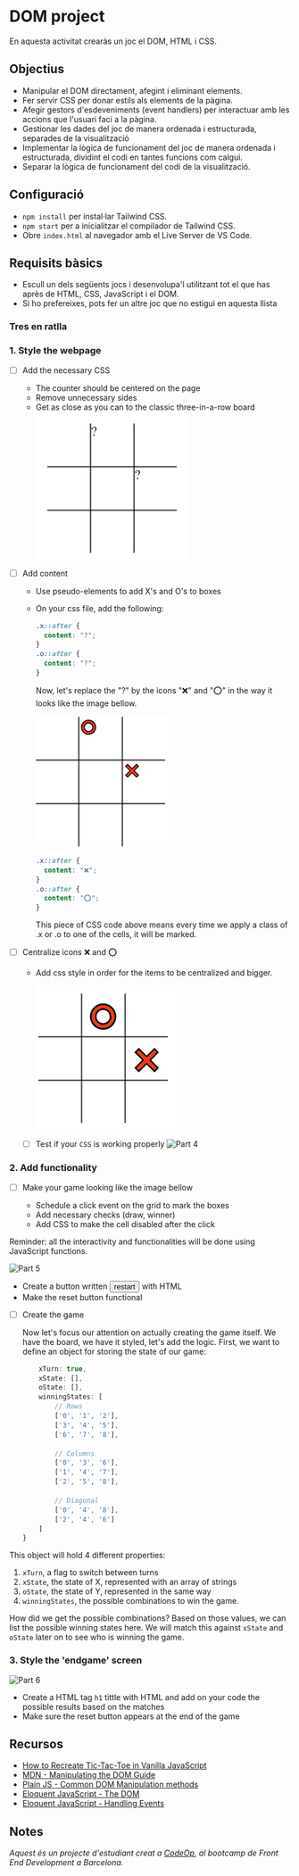 # DOM project

En aquesta activitat crearàs un joc el DOM, HTML i CSS.

## Objectius

- Manipular el DOM directament, afegint i eliminant elements.
- Fer servir CSS per donar estils als elements de la pàgina.
- Afegir gestors d'esdeveniments (event handlers) per interactuar amb les accions que l'usuari faci a la pàgina.
- Gestionar les dades del joc de manera ordenada i estructurada, separades de la visualització
- Implementar la lògica de funcionament del joc de manera ordenada i estructurada, dividint el codi en tantes funcions com calgui.
- Separar la lògica de funcionament del codi de la visualització.

## Configuració

- `npm install` per instal·lar Tailwind CSS.
- `npm start` per a inicialitzar el compilador de Tailwind CSS.
- Obre `index.html` al navegador amb el Live Server de VS Code.

## Requisits bàsics

- Escull un dels següents jocs i desenvolupa'l utilitzant tot el que has après de HTML, CSS, JavaScript i el DOM.
- Si ho prefereixes, pots fer un altre joc que no estigui en aquesta llista

### Tres en ratlla

### 1. Style the webpage

- [ ] Add the necessary CSS

  - The counter should be centered on the page
  - Remove unnecessary sides
  - Get as close as you can to the classic three-in-a-row board
    ![Part 1](suport/pas1.png)

- [ ] Add content

  - Use pseudo-elements to add X's and O's to boxes
  - On your css file, add the following:

    ```css
    .x::after {
      content: "?";
    }
    .o::after {
      content: "?";
    }
    ```

    Now, let's replace the "?" by the icons "❌" and "⭕" in the way it looks like the image bellow.

    ![Part 2](suport/pas2.png)

    ```css
    .x::after {
      content: "❌";
    }
    .o::after {
      content: "⭕";
    }
    ```

    This piece of CSS code above means every time we apply a class of .x or .o to one of the cells, it will be marked.

- [ ] Centralize icons ❌ and ⭕

  - Add css style in order for the items to be centralized and bigger.

    ![Part 3](suport/pas3.png)

  - [ ] Test if your `CSS` is working properly
        ![Part 4](https://allma.si/blog/wp-content/uploads/2021/12/applying-classes-to-cells.gif)

### 2. Add functionality

- [ ] Make your game looking like the image bellow

  - Schedule a click event on the grid to mark the boxes
  - Add necessary checks (draw, winner)
  - Add CSS to make the cell disabled after the click

Reminder: all the interactivity and functionalities will be done using JavaScript functions.

![Part 5](https://allma.si/blog/wp-content/uploads/2021/12/markers-with-styles.gif)

- Create a button written <button>restart</button> with HTML
- Make the reset button functional

- [ ] Create the game

  Now let's focus our attention on actually creating the game itself. We have the board, we have it styled, let's add the logic. First, we want to define an object for storing the state of our game:

  ```js const game = {
      xTurn: true,
      xState: [],
      oState: [],
      winningStates: [
          // Rows
          ['0', '1', '2'],
          ['3', '4', '5'],
          ['6', '7', '8'],

          // Columns
          ['0', '3', '6'],
          ['1', '4', '7'],
          ['2', '5', '8'],

          // Diagonal
          ['0', '4', '8'],
          ['2', '4', '6']
      ]
  }
  ```

This object will hold 4 different properties:

1. `xTurn`, a flag to switch between turns
2. `xState`, the state of X, represented with an array of strings
3. `oState`, the state of Y, represented in the same way
4. `winningStates`, the possible combinations to win the game.

How did we get the possible combinations? Based on those values, we can list the possible winning states here. We will match this against `xState` and `oState` later on to see who is winning the game.

### 3. Style the 'endgame' screen

![Part 6](https://allma.si/blog/wp-content/uploads/2021/12/playing-draw.gif)

- Create a HTML tag `h1` tittle with HTML and add on your code the possible results based on the matches
- Make sure the reset button appears at the end of the game

## Recursos

- [How to Recreate Tic-Tac-Toe in Vanilla JavaScript](https://www.webtips.dev/tic-tac-toe-in-javascript)
- [MDN - Manipulating the DOM Guide](https://developer.mozilla.org/en-US/docs/Learn/JavaScript/Client-side_web_APIs/Manipulating_documents)
- [Plain JS - Common DOM Manipulation methods](https://plainjs.com/javascript/manipulation/)
- [Eloquent JavaScript - The DOM](https://eloquentjavascript.net/14_dom.html)
- [Eloquent JavaScript - Handling Events](https://eloquentjavascript.net/15_event.html)

## Notes

_Aquest és un projecte d'estudiant creat a [CodeOp](http://CodeOp.tech), al bootcamp de Front End Development a Barcelona._
